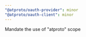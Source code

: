 ```yaml
---
"@atproto/oauth-provider": minor
"@atproto/oauth-client": minor
---
```


Mandate the use of "atproto" scope
